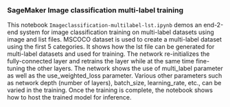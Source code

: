 ### SageMaker Image classification multi-label training
This notebook `Imageclassification-multilabel-lst.ipynb` demos an end-2-end system for image classification training on multi-label datasets using image and list files. MSCOCO dataset is used to create a multi-label dataset using the first 5 categories. It shows how the lst file can be generated for multi-label datasets and used for training. The network re-initializes the fully-connected layer and retrains the layer while at the same time fine-tuning the other layers. The network shows the use of multi_label parameter as well as the use_weighted_loss parameter. Various other parameters such as network depth (number of layers), batch_size, learning_rate, etc., can be varied in the training. Once the training is complete, the notebook shows how to host the trained model for inference.
